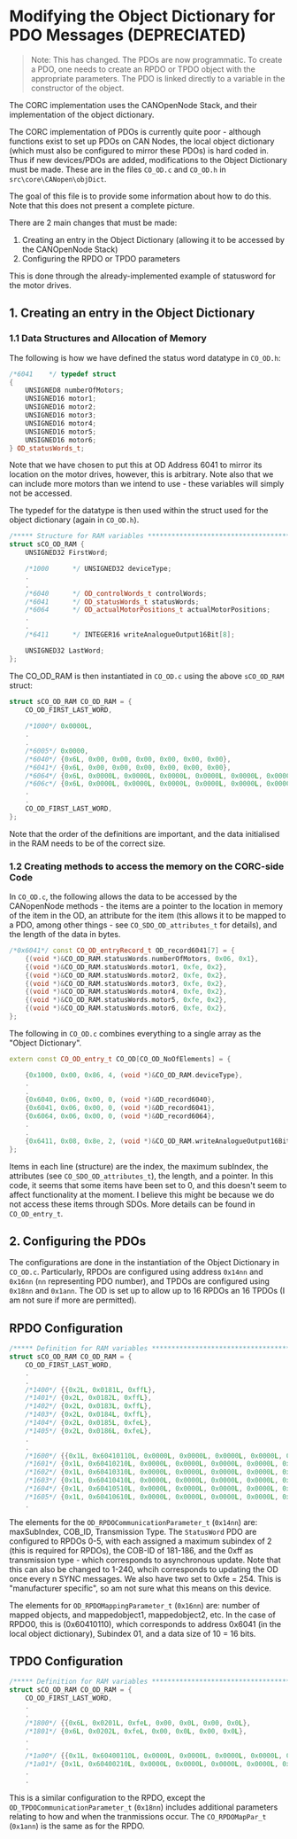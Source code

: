 # Modifying the Object Dictionary for PDO Messages (DEPRECIATED)

> Note: This has changed. The PDOs are now programmatic. To create a PDO, one needs to create an RPDO or TPDO object with the appropriate parameters. The PDO is linked directly to a variable in the constructor of the object. 

The CORC implementation uses the CANOpenNode Stack, and their implementation of the object dictionary. 

The CORC implementation of PDOs is currently quite poor - although functions exist to set up PDOs on CAN Nodes, the local object dictionary (which must also be configured to mirror these PDOs) is hard coded in. Thus if new devices/PDOs are added, modifications to the Object Dictionary must be made. These are in the files `CO_OD.c` and `CO_OD.h` in `src\core\CANopen\objDict`. 

The goal of this file is to provide some information about how to do this. Note that this does not present a complete picture. 

There are 2 main changes that must be made:

1. Creating an entry in the Object Dictionary (allowing it to be accessed by the CANOpenNode Stack)
2. Configuring the RPDO or TPDO parameters

This is done through the already-implemented example of statusword for the motor drives. 

## 1. Creating an entry in the Object Dictionary

### 1.1 Data Structures and Allocation of Memory

The following is how we have defined the status word datatype in `CO_OD.h`:
```C++
/*6041    */ typedef struct
{
    UNSIGNED8 numberOfMotors;
    UNSIGNED16 motor1;
    UNSIGNED16 motor2;
    UNSIGNED16 motor3;
    UNSIGNED16 motor4;
    UNSIGNED16 motor5;
    UNSIGNED16 motor6;
} OD_statusWords_t;
```

Note that we have chosen to put this at OD Address 6041 to mirror its location on the motor drives, however, this is arbitrary. Note also that we can include more motors than we intend to use - these variables will simply not be accessed. 

The typedef for the datatype is then used within the struct used for the object dictionary (again in `CO_OD.h`). 
```C++
/***** Structure for RAM variables ********************************************/
struct sCO_OD_RAM {
    UNSIGNED32 FirstWord;

    /*1000      */ UNSIGNED32 deviceType;
    .
    .
    /*6040      */ OD_controlWords_t controlWords;
    /*6041      */ OD_statusWords_t statusWords;
    /*6064      */ OD_actualMotorPositions_t actualMotorPositions;
    .
    .
    /*6411      */ INTEGER16 writeAnalogueOutput16Bit[8];

    UNSIGNED32 LastWord;
};
```

The CO_OD_RAM is then instantiated in `CO_OD.c` using the above `sCO_OD_RAM` struct:
```C++
struct sCO_OD_RAM CO_OD_RAM = {
    CO_OD_FIRST_LAST_WORD,
    
    /*1000*/ 0x0000L,
    .
    .
    /*6005*/ 0x0000,
    /*6040*/ {0x6L, 0x00, 0x00, 0x00, 0x00, 0x00, 0x00},
    /*6041*/ {0x6L, 0x00, 0x00, 0x00, 0x00, 0x00, 0x00},
    /*6064*/ {0x6L, 0x0000L, 0x0000L, 0x0000L, 0x0000L, 0x0000L, 0x0000L},
    /*606c*/ {0x6L, 0x0000L, 0x0000L, 0x0000L, 0x0000L, 0x0000L, 0x0000L},
    .
    .
    CO_OD_FIRST_LAST_WORD,
};
```
Note that the order of the definitions are important, and the data initialised in the RAM needs to be of the correct size. 

### 1.2 Creating methods to access the memory on the CORC-side Code
In `CO_OD.c`, the following allows the data to be accessed by the CANopenNode methods - the items are a pointer to the location in memory of the item in the OD, an attribute for the item (this allows it to be mapped to a PDO, among other things - see `CO_SDO_OD_attributes_t` for details), and the length of the data in bytes. 
```C++
/*0x6041*/ const CO_OD_entryRecord_t OD_record6041[7] = {
    {(void *)&CO_OD_RAM.statusWords.numberOfMotors, 0x06, 0x1},
    {(void *)&CO_OD_RAM.statusWords.motor1, 0xfe, 0x2},
    {(void *)&CO_OD_RAM.statusWords.motor2, 0xfe, 0x2},
    {(void *)&CO_OD_RAM.statusWords.motor3, 0xfe, 0x2},
    {(void *)&CO_OD_RAM.statusWords.motor4, 0xfe, 0x2},
    {(void *)&CO_OD_RAM.statusWords.motor5, 0xfe, 0x2},
    {(void *)&CO_OD_RAM.statusWords.motor6, 0xfe, 0x2},
};
```

The following in `CO_OD.c` combines everything to a single array as the "Object Dictionary". 
```C++
extern const CO_OD_entry_t CO_OD[CO_OD_NoOfElements] = {

    {0x1000, 0x00, 0x86, 4, (void *)&CO_OD_RAM.deviceType},
    .
    .
    {0x6040, 0x06, 0x00, 0, (void *)&OD_record6040},
    {0x6041, 0x06, 0x00, 0, (void *)&OD_record6041},
    {0x6064, 0x06, 0x00, 0, (void *)&OD_record6064},
    .
    .
    {0x6411, 0x08, 0x8e, 2, (void *)&CO_OD_RAM.writeAnalogueOutput16Bit[0]},
};
```
Items in each line (structure) are the index, the maximum subIndex, the attributes (see `CO_SDO_OD_attributes_t`), the length, and a pointer. In this code, it seems that some items have been set to 0, and this doesn't seem to affect functionality at the moment. I believe this might be because we do not access these items through SDOs. More details can be found in `CO_OD_entry_t`. 


## 2. Configuring the PDOs

The configurations are done in the instantiation of the Object Dictionary in `CO_OD.c`. Particularly, RPDOs are configured using address `0x14nn` and `0x16nn` (`nn` representing PDO number), and TPDOs are configured using `0x18nn` and `0x1ann`. The OD is set up to allow up to 16 RPDOs an 16 TPDOs (I am not sure if more are permitted).  

## RPDO Configuration

```C++
/***** Definition for RAM variables ********************************************/
struct sCO_OD_RAM CO_OD_RAM = {
    CO_OD_FIRST_LAST_WORD,
    .
    .
    /*1400*/ {{0x2L, 0x0181L, 0xffL},
    /*1401*/ {0x2L, 0x0182L, 0xffL},
    /*1402*/ {0x2L, 0x0183L, 0xffL},
    /*1403*/ {0x2L, 0x0184L, 0xffL},
    /*1404*/ {0x2L, 0x0185L, 0xfeL},
    /*1405*/ {0x2L, 0x0186L, 0xfeL},
    .
    .
    /*1600*/ {{0x1L, 0x60410110L, 0x0000L, 0x0000L, 0x0000L, 0x0000L, 0x0000L, 0x0000L, 0x0000L},
    /*1601*/ {0x1L, 0x60410210L, 0x0000L, 0x0000L, 0x0000L, 0x0000L, 0x0000L, 0x0000L, 0x0000L},
    /*1602*/ {0x1L, 0x60410310L, 0x0000L, 0x0000L, 0x0000L, 0x0000L, 0x0000L, 0x0000L, 0x0000L},
    /*1603*/ {0x1L, 0x60410410L, 0x0000L, 0x0000L, 0x0000L, 0x0000L, 0x0000L, 0x0000L, 0x0000L},
    /*1604*/ {0x1L, 0x60410510L, 0x0000L, 0x0000L, 0x0000L, 0x0000L, 0x0000L, 0x0000L, 0x0000L},
    /*1605*/ {0x1L, 0x60410610L, 0x0000L, 0x0000L, 0x0000L, 0x0000L, 0x0000L, 0x0000L, 0x0000L},
    .
```

The elements for the `OD_RPDOCommunicationParameter_t` (`0x14nn`) are: maxSubIndex, COB_ID, Transmission Type. The `StatusWord` PDO are configured to RPDOs 0-5, with each assigned a maximum subindex of 2 (this is required for RPDOs), the COB-ID of 181-186, and the 0xff as transmission type - which corresponds to asynchronous update. Note that this can also be changed to 1-240, whcih corresponds to updating the OD once every n SYNC messages. We also have two set to 0xfe = 254. This is "manufacturer specific", so am not sure what this means on this device. 

The elements for `OD_RPDOMappingParameter_t` (`0x16nn`) are: number of mapped objects, and mappedobject1, mappedobject2, etc. In the case of RPDO0, this is (0x60410110), which corresponds to address 0x6041 (in the local object dictionary), Subindex 01, and a data size of 10 = 16 bits.

## TPDO Configuration


```C++
/***** Definition for RAM variables ********************************************/
struct sCO_OD_RAM CO_OD_RAM = {
    CO_OD_FIRST_LAST_WORD,
    .
    .
    /*1800*/ {{0x6L, 0x0201L, 0xfeL, 0x00, 0x0L, 0x00, 0x0L},
    /*1801*/ {0x6L, 0x0202L, 0xfeL, 0x00, 0x0L, 0x00, 0x0L},
    .
    .
    /*1a00*/ {{0x1L, 0x60400110L, 0x0000L, 0x0000L, 0x0000L, 0x0000L, 0x0000L, 0x0000L, 0x0000L},
    /*1a01*/ {0x1L, 0x60400210L, 0x0000L, 0x0000L, 0x0000L, 0x0000L, 0x0000L, 0x0000L, 0x0000L},
    .
    .

```
This is a similar configuration to the RPDO, except the `OD_TPDOCommunicationParameter_t` (`0x18nn`) includes additional parameters relating to how and when the tranmissions occur. The `CO_RPDOMapPar_t` (`0x1ann`) is the same as for the RPDO. 
